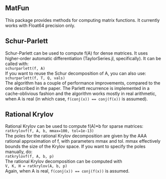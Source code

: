 ## MatFun
This package provides methods for computing matrix functions. It currently works with Float64 precision only.

## Schur-Parlett
Schur-Parlett can be used to compute f(A) for dense matrices. It uses higher-order automatic differentiation (TaylorSeries.jl, specifically). It can be called with:<br />
`schurparlett(f, A)`<br />
If you want to reuse the Schur decomposition of A, you can also use:<br />
`schurparlett(f, T, Q, vals)`<br />
The algorithm has a couple of performance improvements, compared to the one described in the paper. The Parlett recurrence is implemented in a cache-oblivious fashion and the algorithm works mostly in real arithmetic, when A is real (in which case, `f(conj(x)) == conj(f(x))` is assumed).

## Rational Krylov
Rational Krylov can be used to compute f(A)*b for sparse matrices:<br />
`ratkrylovf(f, A, b, mmax=100, tol=1e-13)`<br />
The poles for the rational Krylov decomposition are given by the AAA rational approximation of f, with parameters mmax and tol. mmax effectively bounds the size of the Krylov space. If you want to specify the poles manually, do:<br />
`ratkrylovf(f, A, b, p)`<br />
The rational Krylov decomposition can be computed with<br />
`V, K, H = ratkrylov(A, b, p)`<br />
Again, when A is real, `f(conj(x)) == conj(f(x))` is assumed.
